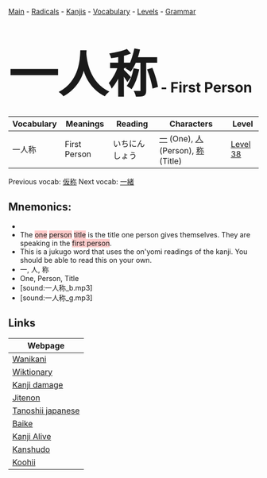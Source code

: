 <style> bigfont {font-size: 100px}</style>
[Main](../README.md) -
[Radicals](../radicals.md) -
[Kanjis](../kanjis.md) -
[Vocabulary](../vocabulary.md) -
[Levels](../levels.md) -
[Grammar](../grammar.md)
# <bigfont> 一人称</bigfont> - First Person 

| Vocabulary | Meanings | Reading | Characters | Level |
| --- | --- | --- | --- | --- |
| 一人称 | First Person | いちにんしょう |  [一](../kanjis/一.md) (One), [人](../kanjis/人.md) (Person), [称](../kanjis/称.md) (Title) | [Level 38](../levels/wk_level38.md) |

Previous vocab: [仮称](仮称.md) Next vocab: [一緒](一緒.md) 

## Mnemonics:

* 
* The <span style="background-color:#ffcccb"> one</span> <span style="background-color:#ffcccb"> person</span> <span style="background-color:#ffcccb"> title</span> is the title one person gives themselves. They are speaking in the <span style="background-color:#ffcccb"> first person</span>.
* This is a jukugo word that uses the on'yomi readings of the kanji. You should be able to read this on your own.
* 一, 人, 称
* One, Person, Title
* [sound:一人称_b.mp3]
* [sound:一人称_g.mp3]


## Links 

| Webpage |
| --- |
| [Wanikani          ](https://www.wanikani.com/kanji/一人称) |
| [Wiktionary        ](https://en.wiktionary.org/wiki/一人称) |
| [Kanji damage      ](http://www.kanjidamage.com/kanji/search?utf8=✓&q=一人称) |
| [Jitenon           ](https://jitenon.com/kanji/一人称) |
| [Tanoshii japanese ](https://www.tanoshiijapanese.com/dictionary/kanji.cfm?k=一人称) |
| [Baike             ](https://baike.baidu.com/item/一人称) |
| [Kanji Alive       ](https://app.kanjialive.com/一人称) |
| [Kanshudo          ](https://www.kanshudo.com/searchmn?q=一人称) |
| [Koohii            ](https://kanji.koohii.com/study/kanji/一人称) |
